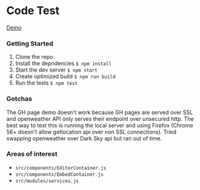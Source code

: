 # Code Test

[Demo](https://chitchu.github.io/sample-blueco/#/)

### Getting Started

1. Clone the repo
1. Install the depndencies `$ npm install`
1. Start the dev server `$ npm start`
1. Create optimized build `$ npm run build`
1. Run the tests `$ npm test`

### Gotchas

The GH page demo doesn't work because GH pages are served over SSL and openweather API only serves their endpoint over unsecured http. The best way to test this is running the local server and using Firefox (Chrome 56+ doesn't allow getlocation api over non SSL connections). Tried swapping openweather over Dark Sky api but ran out of time.

### Areas of interest

* `src/components/EditorContainer.js`
* `src/components/EmbedContainer.js`
* `src/modules/services.js`
